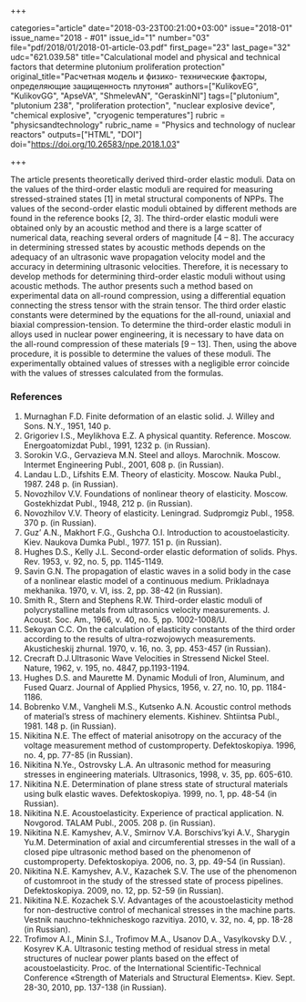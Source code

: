+++

categories="article"
date="2018-03-23T00:21:00+03:00"
issue="2018-01"
issue_name="2018 - #01"
issue_id="1"
number="03"
file="pdf/2018/01/2018-01-article-03.pdf"
first_page="23"
last_page="32"
udc="621.039.58"
title="Calculational model and physical and technical factors that determine plutonium proliferation protection"
original_title="Расчетная модель и физико- технические факторы, определяющие защищенность плутония"
authors=["KulikovEG", "KulikovGG", "ApseVA", "ShmelevAN", "GeraskinNI"]
tags=["plutonium", "plutonium 238", "proliferation protection", "nuclear explosive device", "chemical explosive", "cryogenic temperatures"]
rubric = "physicsandtechnology"
rubric_name = "Physics and technology of nuclear reactors"
outputs=["HTML", "DOI"]
doi="https://doi.org/10.26583/npe.2018.1.03"

+++

The article presents theoretically derived third-order elastic moduli. Data on the values of the third-order elastic moduli are required for measuring stressed-strained states [1] in metal structural components of NPPs. The values of the second-order elastic moduli obtained by different methods are found in the reference books [2, 3]. The third-order elastic moduli were obtained only by an acoustic method and there is a large scatter of numerical data, reaching several orders of magnitude [4 – 8]. The accuracy in determining stressed states by acoustic methods depends on the adequacy of an ultrasonic wave propagation velocity model and the accuracy in determining ultrasonic velocities. Therefore, it is necessary to develop methods for determining third-order elastic moduli without using acoustic methods. The author presents such a method based on experimental data on all-round compression, using a differential equation connecting the stress tensor with the strain tensor. The third order elastic constants were determined by the equations for the all-round, uniaxial and biaxial compression-tension. To determine the third-order elastic moduli in alloys used in nuclear power engineering, it is necessary to have data on the all-round compression of these materials [9 – 13]. Then, using the above procedure, it is possible to determine the values of these moduli. The experimentally obtained values of stresses with a negligible error coincide with the values of stresses calculated from the formulas.

### References

1. Murnaghan F.D. Finite deformation of an elastic solid. J. Willey and Sons. N.Y., 1951, 140 р.
2. Grigoriev I.S., Meylikhova E.Z. A physical quantity. Reference. Moscow. Energoatomizdat Publ., 1991, 1232 р. (in Russian).
3. Sorokin V.G., Gervazieva M.N. Steel and alloys. Marochnik. Moscow. Intermet Engineering Publ., 2001, 608 p. (in Russian).
4. Landau L.D., Lifshits E.M. Theory of elasticity. Moscow. Nauka Publ., 1987. 248 p. (in Russian).
5. Novozhilov V.V. Foundations of nonlinear theory of elasticity. Moscow. Gostekhizdat Publ., 1948, 212 p. (in Russian).
6. Novozhilov V.V. Theory of elasticity. Leningrad. Sudpromgiz Publ., 1958. 370 p. (in Russian).
7. Guz’ A.N., Makhort F.G., Gushcha O.I. Introduction to acoustoelasticity. Kiev. Naukova Dumka Publ., 1977. 151 p. (in Russian).
8. Hughes D.S., Kelly J.L. Second-order elastic deformation of solids. Phys. Rev. 1953, v. 92, no. 5, pp. 1145-1149.
9. Savin G.N. The propagation of elastic waves in a solid body in the case of a nonlinear elastic model of a continuous medium. Prikladnaya mekhanika. 1970, v. VI, iss. 2, pp. 38-42 (in Russian).
10. Smith R., Stern and Stephens R.W. Third-order elastic moduli of polycrystalline metals from ultrasonics velocity measurements. J. Acoust. Soc. Am., 1966, v. 40, no. 5, pp. 1002-1008/U.
11. Sekoyan C.C. On the calculation of elasticity constants of the third order according to the results of ultra-rozwojowych measurements. Akusticheskij zhurnal. 1970, v. 16, no. 3, pp. 453-457 (in Russian).
12. Crecraft D.J.Ultrasonic Wave Velocities in Stressend Nickel Steel. Nature, 1962, v. 195, no. 4847, pp.1193-1194.
13. Hughes D.S. and Maurette M. Dynamic Moduli of Iron, Aluminum, and Fused Quarz. Journal of Applied Physics, 1956, v. 27, no. 10, pp. 1184-1186.
14. Bobrenko V.M., Vangheli M.S., Kutsenko A.N. Acoustic control methods of material’s stress of machinery elements. Kishinev. Shtiintsa Publ., 1981. 148 p. (in Russian).
15. Nikitina N.E. The effect of material anisotropy on the accuracy of the voltage measurement method of customproperty. Defektoskopiya. 1996, no. 4, pp. 77-85 (in Russian).
16. Nikitina N.Ye., Ostrovsky L.A. An ultrasonic method for measuring stresses in engineering materials. Ultrasonics, 1998, v. 35, pp. 605-610.
17. Nikitina N.E. Determination of plane stress state of structural materials using bulk elastic waves. Defektoskopiya. 1999, no. 1, pp. 48-54 (in Russian).
18. Nikitina N.E. Acoustoelasticity. Experience of practical application. N. Novgorod. TALAM Publ., 2005. 208 p. (in Russian).
19. Nikitina N.E. Kamyshev, A.V., Smirnov V.A. Borschivs’kyi A.V., Sharygin Yu.M. Determination of axial and circumferential stresses in the wall of a closed pipe ultrasonic method based on the phenomenon of customproperty. Defektoskopiya. 2006, no. 3, pp. 49-54 (in Russian).
20. Nikitina N.E. Kamyshev, A.V., Kazachek S.V. The use of the phenomenon of customroot in the study of the stressed state of process pipelines. Defektoskopiya. 2009, no. 12, pp. 52-59 (in Russian).
21. Nikitina N.E. Kozachek S.V. Advantages of the acoustoelasticity method for non-destructive control of mechanical stresses in the machine parts. Vestnik nauchno-tekhnicheskogo razvitiya. 2010, v. 32, no. 4, pp. 18-28 (in Russian).
22. Trofimov A.I., Minin S.I., Trofimov M.A., Usanov D.A., Vasylkovsky D.V. , Kosyrev K.A. Ultrasonic testing method of residual stress in metal structures of nuclear power plants based on the effect of acoustoelasticity. Proc. of the International Scientific-Technical Conference «Strength of Materials and Structural Elements». Kiev. Sept. 28-30, 2010, pp. 137-138 (in Russian).